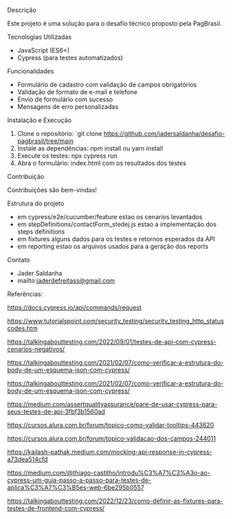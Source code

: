 Descrição

Este projeto é uma solução para o desafio técnico proposto pela PagBrasil. 

Tecnologias Utilizadas
- JavaScript (ES6+)
- Cypress (para testes automatizados)

Funcionalidades

- Formulário de cadastro com validação de campos obrigatórios
- Validação de formato de e-mail e telefone
- Envio de formulário com sucesso
- Mensagens de erro personalizadas

Instalação e Execução

1. Clone o repositório: `git clone https://github.com/jadersaldanha/desafio-pagbrasil/tree/main
2. Instale as dependências: npm install ou yarn install
3. Execute os testes: npx cypress run
4. Abra o formulário: index.html com os resultados dos testes

Contribuição

Contribuições são bem-vindas!

Estrutura do projeto

- em cypress/e2e/cucumber/feature estao os cenarios levantados
- em stepDefinitions/contactForm_stedej.js estao a implementação dos steps definitions
- em fixtures alguns dados para os testes e retornos esperados da API
- em reporting estao os arquivos usados para a geração dos reports

Contato

- Jader Saldanha
- mailto:jaderdefreitass@gmail.com


Referências:

https://docs.cypress.io/api/commands/request

https://www.tutorialspoint.com/security_testing/security_testing_http_statuscodes.htm

https://talkingabouttesting.com/2022/09/01/testes-de-api-com-cypress-cenarios-negativos/

https://talkingabouttesting.com/2021/02/07/como-verificar-a-estrutura-do-body-de-um-esquema-json-com-cypress/

https://talkingabouttesting.com/2021/02/07/como-verificar-a-estrutura-do-body-de-um-esquema-json-com-cypress/

https://medium.com/assertqualityassurance/pare-de-usar-cypress-para-seus-testes-de-api-3fbf3b1560ad

https://cursos.alura.com.br/forum/topico-como-validar-tooltips-443620

https://cursos.alura.com.br/forum/topico-validacao-dos-campos-244011

https://kailash-pathak.medium.com/mocking-api-response-in-cypress-a73dea514cfd

https://medium.com/@thiago-castilho/introdu%C3%A7%C3%A3o-ao-cypress-um-guia-passo-a-passo-para-testes-de-aplica%C3%A7%C3%B5es-web-6be295b0557

https://talkingabouttesting.com/2022/12/23/como-definir-as-fixtures-para-testes-de-frontend-com-cypress/